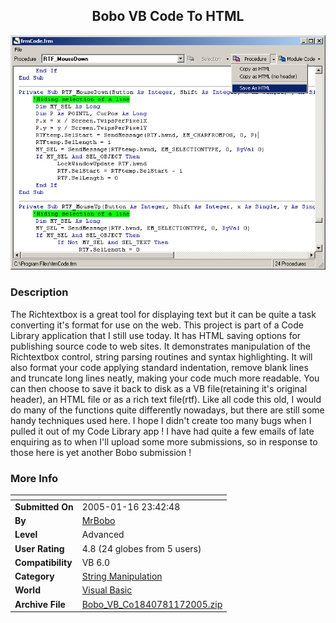 ﻿<div align="center">

## Bobo VB Code To HTML

<img src="PIC200511692285352.gif">
</div>

### Description

The Richtextbox is a great tool for displaying text but it can be quite a task converting it's format for use on the web. This project is part of a Code Library application that I still use today. It has HTML saving options for publishing source code to web sites. It demonstrates manipulation of the Richtextbox control, string parsing routines and syntax highlighting. It will also format your code applying standard indentation, remove blank lines and truncate long lines neatly, making your code much more readable. You can then choose to save it back to disk as a VB file(retaining it's original header), an HTML file or as a rich text file(rtf). Like all code this old, I would do many of the functions quite differently nowadays, but there are still some handy techniques used here. I hope I didn't create too many bugs when I pulled it out of my Code Library app ! I have had quite a few emails of late enquiring as to when I'll upload some more submissions, so in response to those here is yet another Bobo submission !
 
### More Info
 


<span>             |<span>
---                |---
**Submitted On**   |2005-01-16 23:42:48
**By**             |[MrBobo](https://github.com/Planet-Source-Code/PSCIndex/blob/master/ByAuthor/mrbobo.md)
**Level**          |Advanced
**User Rating**    |4.8 (24 globes from 5 users)
**Compatibility**  |VB 6\.0
**Category**       |[String Manipulation](https://github.com/Planet-Source-Code/PSCIndex/blob/master/ByCategory/string-manipulation__1-5.md)
**World**          |[Visual Basic](https://github.com/Planet-Source-Code/PSCIndex/blob/master/ByWorld/visual-basic.md)
**Archive File**   |[Bobo\_VB\_Co1840781172005\.zip](https://github.com/Planet-Source-Code/mrbobo-bobo-vb-code-to-html__1-58308/archive/master.zip)








